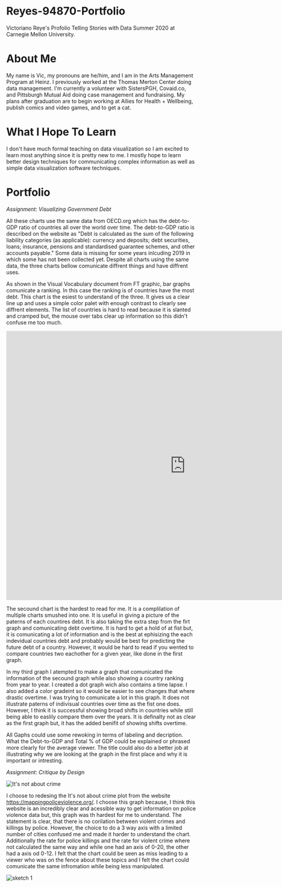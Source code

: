 # Reyes-94870-Portfolio
Victoriano Reye's Profolio Telling Stories with Data Summer 2020 at Carnegie Mellon University. 

# About Me
My name is Vic, my pronouns are he/him, and I am in the Arts Management Program at Heinz. I previously worked at the Thomas Merton Center doing data management. I'm currently a volunteer with SistersPGH, Covaid.co, and Pittsburgh Mutual Aid doing case management and fundraising. My plans after graduation are to begin working at Allies for Health + Wellbeing, publish comics and video games, and to get a cat. 

# What I Hope To Learn
I don't have much formal teaching on data visualization so I am excited to learn most anything since it is pretty new to me. I mostly hope to learn better design techniques for communicating complex information as well as simple data visualization software techniques. 

# Portfolio
*Assignment: Visualizing Government Debt*

All these charts use the same data from OECD.org which has the debt-to-GDP ratio of countries all over the world over time. The debt-to-GDP ratio is described on the website as "Debt is calculated as the sum of the following liability categories (as applicable): currency and deposits; debt securities, loans; insurance, pensions and standardised guarantee schemes, and other accounts payable." Some data is missing for some years inlcuding 2019 in which some has not been collected yet. Despite all charts using the same data, the three charts bellow comunicate diffrent things and have diffrent uses.

As shown in the Visual Vocabulary document from FT graphic, bar graphs comunicate a ranking. In this case the ranking is of countries have the most debt. This chart is the esiest to understand of the three. It gives us a clear line up and uses a simple color palet with enough contrast to clearly see diffrent elements. The list of countries is hard to read because it is slanted and cramped but, the mouse over tabs clear up information so this didn't confuse me too much.
<iframe src="https://data.oecd.org/chart/61Ls" width="950" height="713" style="border: 0" mozallowfullscreen="true" webkitallowfullscreen="true" allowfullscreen="true"><a href="https://data.oecd.org/chart/61Ls" target="_blank">OECD Chart: General government debt, Total, % of GDP, Annual, 2015</a></iframe>

The secound chart is the hardest to read for me. It is a complilation of multiple charts smushed into one. It is useful in giving a picture of the paterns of each countires debt. It is also taking the extra step from the firt graph and comunicating debt overtime. It is hard to get a hold of at fist but, it is comunicating a lot of information and is the best at ephisizing the each indevidual countries debt and probably would be best for predicting the future debt of a country. However, it would be hard to read if you wented to compare countries two eachother for a given year, like done in the first graph.
<div class="flourish-embed flourish-chart" data-src="visualisation/3178225" data-url="https://flo.uri.sh/visualisation/3178225/embed"><script src="https://public.flourish.studio/resources/embed.js"></script></div>

In my third graph I atempted to make a graph that comunicated the information of the secound graph while also showing a country ranking from year to year. I created a dot graph wich also contains a time lapse. I also added a color gradeint so it would be easier to see changes that where drastic overtime. I was trying to comunicate a lot in this graph. It does not illustrate paterns of indivisual countries over time as the fist one does. However, I think it is successful showing broad shifts in countries while still being able to easlily compare them over the years. It is definalty not as clear as the first graph but, it has the added benifit of showing shifts overtime.
<div class="flourish-embed flourish-scatter" data-src="visualisation/3186746" data-url="https://flo.uri.sh/visualisation/3186746/embed"><script src="https://public.flourish.studio/resources/embed.js"></script></div>

All Gaphs could use some rewoking in terms of labeling and decription. What the Debt-to-GDP and Total % of GDP could be explained or phrased more clearly for the average viewer. The title could also do a better job at illustrating why we are looking at the graph in the first place and why it is important or intresting.

*Assignment: Critique by Design*

<img src="https://c0.piktochart.com/v2/uploads/4ff5230e-f2eb-4016-9187-64a2e6ef86d3/6eeebab7684f656d9d7f3fc005c5f43bbd98d575_original.png?1569845676=" alt="It's not about crime">

I choose to redesing the It's not about crime plot from the website https://mappingpoliceviolence.org/. I choose this graph because, I think this website is an incredibly clear and acessible way to get information on police violence data but, this graph was th hardest for me to understand. The statement is clear, that there is no corilation between violent crimes and killings by police. However, the choice to do a 3 way axis with a limited number of cities confused me and made it harder to understand the chart. Additionally the rate for police killings and the rate for violent crime where not calculated the same way and while one had an axis of 0-20, the other had a axis od 0-12. I felt that the chart could be seen as miss leading to a viewer who was on the fence about these topics and I felt the chart could comunicate the same infromation while being less manipulated.

<img src="IMG_3098.jpeg" alt="sketch 1">
